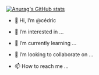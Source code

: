 [![Anurag's GitHub stats](https://github-readme-stats.vercel.app/api?username=cdujardin4000)](https://github.com/anuraghazra/github-readme-stats)

- 👋 Hi, I’m @cédric


- 👀 I’m interested in ...
- 🌱 I’m currently learning ...
- 💞️ I’m looking to collaborate on ...
- 📫 How to reach me ...

<!---
cdujardin4000/cdujardin4000 is a ✨ special ✨ repository because its `README.md` (this file) appears on your GitHub profile.
You can click the Preview link to take a look at your changes.
--->
